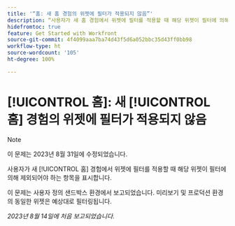 ```yaml
---
title: '“홈: 새 홈 경험의 위젯에 필터가 적용되지 않음”'
description: “사용자가 새 홈 경험에서 위젯에 필터를 적용할 때 해당 위젯이 필터에 의해 제외되어야 하는 항목을 표시합니다.”
hidefromtoc: true
feature: Get Started with Workfront
source-git-commit: 4f4099aaa7ba74d43f5d6a052bbc35d43ff0bb98
workflow-type: ht
source-wordcount: '105'
ht-degree: 100%

---
```



# [!UICONTROL 홈]: 새 [!UICONTROL 홈] 경험의 위젯에 필터가 적용되지 않음

>[!NOTE]
>
>이 문제는 2023년 8월 31일에 수정되었습니다.

사용자가 새 [!UICONTROL 홈] 경험에서 위젯에 필터를 적용할 때 해당 위젯이 필터에 의해 제외되어야 하는 항목을 표시합니다.

이 문제는 사용자 정의 샌드박스 환경에서 보고되었습니다. 미리보기 및 프로덕션 환경의 동일한 위젯은 예상대로 필터링됩니다.

_2023년 8월 14일에 처음 보고되었습니다._

